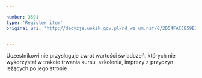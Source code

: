 ```yaml
---

number: 3591
type: 'Register item'
original_uri: 'http://decyzje.uokik.gov.pl/nd_wz_um.nsf/0/2D54FACCB59E3774C1257A55002D6C19?OpenDocument'


---
```


Uczestnikowi nie przysługuje zwrot wartości świadczeń, których nie wykorzystał w trakcie trwania kursu, szkolenia, imprezy z przyczyn leżących po jego stronie
